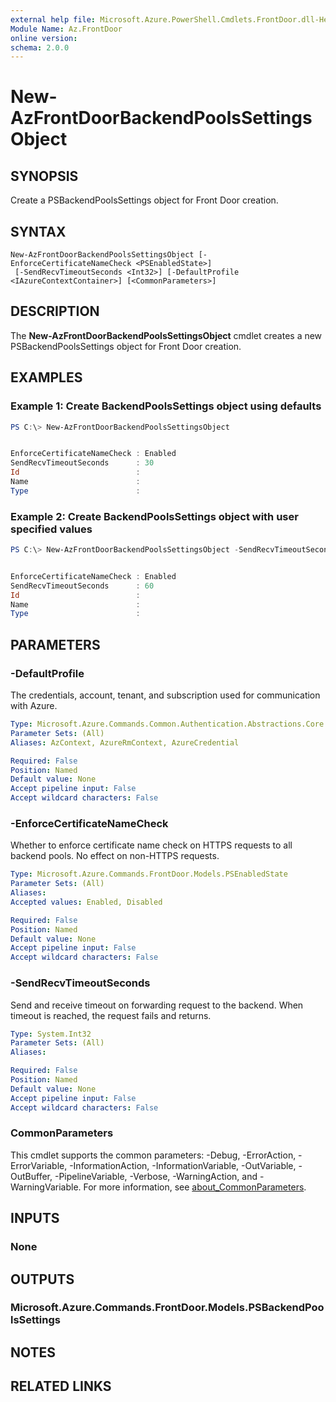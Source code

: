 ```yaml
---
external help file: Microsoft.Azure.PowerShell.Cmdlets.FrontDoor.dll-Help.xml
Module Name: Az.FrontDoor
online version:
schema: 2.0.0
---
```


# New-AzFrontDoorBackendPoolsSettingsObject

## SYNOPSIS
Create a PSBackendPoolsSettings object for Front Door creation.

## SYNTAX

```
New-AzFrontDoorBackendPoolsSettingsObject [-EnforceCertificateNameCheck <PSEnabledState>]
 [-SendRecvTimeoutSeconds <Int32>] [-DefaultProfile <IAzureContextContainer>] [<CommonParameters>]
```

## DESCRIPTION
The **New-AzFrontDoorBackendPoolsSettingsObject** cmdlet creates a new PSBackendPoolsSettings object for Front Door creation.

## EXAMPLES

### Example 1: Create BackendPoolsSettings object using defaults
```powershell
PS C:\> New-AzFrontDoorBackendPoolsSettingsObject


EnforceCertificateNameCheck : Enabled
SendRecvTimeoutSeconds      : 30
Id                          :
Name                        :
Type                        :
```

### Example 2: Create BackendPoolsSettings object with user specified values
```powershell
PS C:\> New-AzFrontDoorBackendPoolsSettingsObject -SendRecvTimeoutSeconds 60 -EnforceCertificateNameCheck Enabled


EnforceCertificateNameCheck : Enabled
SendRecvTimeoutSeconds      : 60
Id                          :
Name                        :
Type                        :
```

## PARAMETERS

### -DefaultProfile
The credentials, account, tenant, and subscription used for communication with Azure.

```yaml
Type: Microsoft.Azure.Commands.Common.Authentication.Abstractions.Core.IAzureContextContainer
Parameter Sets: (All)
Aliases: AzContext, AzureRmContext, AzureCredential

Required: False
Position: Named
Default value: None
Accept pipeline input: False
Accept wildcard characters: False
```

### -EnforceCertificateNameCheck
Whether to enforce certificate name check on HTTPS requests to all backend pools.
No effect on non-HTTPS requests.

```yaml
Type: Microsoft.Azure.Commands.FrontDoor.Models.PSEnabledState
Parameter Sets: (All)
Aliases:
Accepted values: Enabled, Disabled

Required: False
Position: Named
Default value: None
Accept pipeline input: False
Accept wildcard characters: False
```

### -SendRecvTimeoutSeconds
Send and receive timeout on forwarding request to the backend.
When timeout is reached, the request fails and returns.

```yaml
Type: System.Int32
Parameter Sets: (All)
Aliases:

Required: False
Position: Named
Default value: None
Accept pipeline input: False
Accept wildcard characters: False
```

### CommonParameters
This cmdlet supports the common parameters: -Debug, -ErrorAction, -ErrorVariable, -InformationAction, -InformationVariable, -OutVariable, -OutBuffer, -PipelineVariable, -Verbose, -WarningAction, and -WarningVariable. For more information, see [about_CommonParameters](http://go.microsoft.com/fwlink/?LinkID=113216).

## INPUTS

### None
## OUTPUTS

### Microsoft.Azure.Commands.FrontDoor.Models.PSBackendPoolsSettings
## NOTES

## RELATED LINKS
